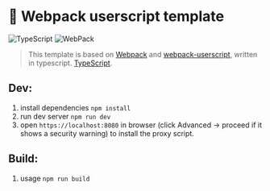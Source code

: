 🚀 Webpack userscript template
===============================

![TypeScript](https://img.shields.io/badge/TypeScript-informational?style=flat-square&logo=typescript&logoColor=ffffff&color=007acc)
![WebPack](https://img.shields.io/badge/Webpack-informational?style=flat-square&logo=webpack&logoColor=ffffff&color=1c78c0)

> This template is based on [Webpack](https://github.com/webpack/webpack) and [webpack-userscript](https://github.com/momocow/webpack-userscript), written in typescript. [TypeScript](https://github.com/microsoft/TypeScript).

Dev:
------------
1. install dependencies `npm install`
2. run dev server `npm run dev`
3. open `https://localhost:8080` in browser (click Advanced -> proceed if it shows a security warning) to install the proxy script.

Build:
---------
1. usage `npm run build`
